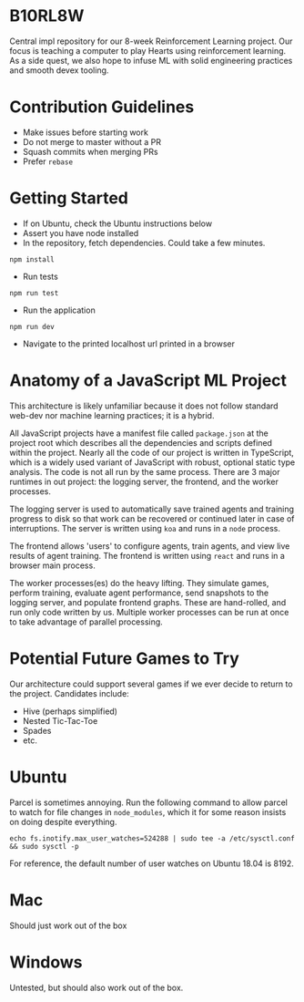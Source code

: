 # B10RL8W

Central impl repository for our 8-week Reinforcement Learning project. Our
focus is teaching a computer to play Hearts using reinforcement learning.
As a side quest, we also hope to infuse ML with solid engineering practices
and smooth devex tooling.

# Contribution Guidelines

- Make issues before starting work
- Do not merge to master without a PR
- Squash commits when merging PRs
- Prefer `rebase`

# Getting Started

- If on Ubuntu, check the Ubuntu instructions below
- Assert you have node installed
- In the repository, fetch dependencies. Could take a few minutes.

```
npm install
```

- Run tests

```
npm run test
```

- Run the application

```
npm run dev
```

- Navigate to the printed localhost url printed in a browser

# Anatomy of a JavaScript ML Project

This architecture is likely unfamiliar because it does not follow standard web-dev nor machine learning practices; it is a hybrid.

All JavaScript projects have a manifest file called `package.json` at the project root which describes all the dependencies and scripts defined within the project. Nearly all the code of our project is written in TypeScript, which is a widely used variant of JavaScript with robust, optional static type analysis. The code is not all run by the same process. There are 3 major runtimes in out project: the logging server, the frontend, and the worker processes.

The logging server is used to automatically save trained agents and training progress to disk so that work can be recovered or continued later in case of interruptions. The server is written using `koa` and runs in a `node` process.

The frontend allows 'users' to configure agents, train agents, and view live results of agent training. The frontend is written using `react` and runs in a browser main process.

The worker processes(es) do the heavy lifting. They simulate games, perform training, evaluate agent performance, send snapshots to the logging server, and populate frontend graphs. These are hand-rolled, and run only code written by us. Multiple worker processes can be run at once to take advantage of parallel processing.

# Potential Future Games to Try

Our architecture could support several games if we ever decide to return to the project. Candidates include:

- Hive (perhaps simplified)
- Nested Tic-Tac-Toe
- Spades
- etc.

# Ubuntu

Parcel is sometimes annoying.
Run the following command to allow parcel to watch for file changes in `node_modules`,
which it for some reason insists on doing despite everything.

```
echo fs.inotify.max_user_watches=524288 | sudo tee -a /etc/sysctl.conf && sudo sysctl -p
```

For reference, the default number of user watches on Ubuntu 18.04 is 8192.

# Mac

Should just work out of the box

# Windows

Untested, but should also work out of the box.
